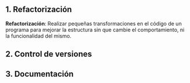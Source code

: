 
## 1. Refactorización

**Refactorización**: Realizar pequeñas transformaciones en el código de un programa para mejorar la estructura sin que cambie el comportamiento, ni la funcionalidad del mismo.




## 2. Control de versiones




## 3. Documentación


